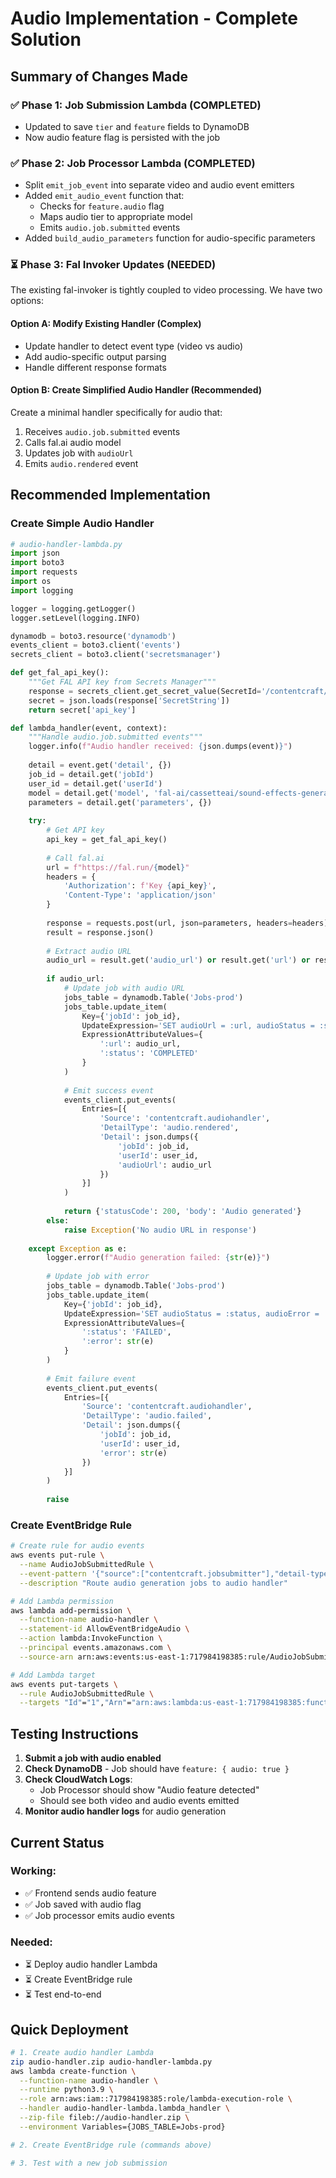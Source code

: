 # Audio Implementation - Complete Solution

## Summary of Changes Made

### ✅ Phase 1: Job Submission Lambda (COMPLETED)
- Updated to save `tier` and `feature` fields to DynamoDB
- Now audio feature flag is persisted with the job

### ✅ Phase 2: Job Processor Lambda (COMPLETED)
- Split `emit_job_event` into separate video and audio event emitters
- Added `emit_audio_event` function that:
  - Checks for `feature.audio` flag
  - Maps audio tier to appropriate model
  - Emits `audio.job.submitted` events
- Added `build_audio_parameters` function for audio-specific parameters

### ⏳ Phase 3: Fal Invoker Updates (NEEDED)
The existing fal-invoker is tightly coupled to video processing. We have two options:

#### Option A: Modify Existing Handler (Complex)
- Update handler to detect event type (video vs audio)
- Add audio-specific output parsing
- Handle different response formats

#### Option B: Create Simplified Audio Handler (Recommended)
Create a minimal handler specifically for audio that:
1. Receives `audio.job.submitted` events
2. Calls fal.ai audio model
3. Updates job with `audioUrl`
4. Emits `audio.rendered` event

## Recommended Implementation

### Create Simple Audio Handler

```python
# audio-handler-lambda.py
import json
import boto3
import requests
import os
import logging

logger = logging.getLogger()
logger.setLevel(logging.INFO)

dynamodb = boto3.resource('dynamodb')
events_client = boto3.client('events')
secrets_client = boto3.client('secretsmanager')

def get_fal_api_key():
    """Get FAL API key from Secrets Manager"""
    response = secrets_client.get_secret_value(SecretId='/contentcraft/fal/api_key')
    secret = json.loads(response['SecretString'])
    return secret['api_key']

def lambda_handler(event, context):
    """Handle audio.job.submitted events"""
    logger.info(f"Audio handler received: {json.dumps(event)}")
    
    detail = event.get('detail', {})
    job_id = detail.get('jobId')
    user_id = detail.get('userId')
    model = detail.get('model', 'fal-ai/cassetteai/sound-effects-generator')
    parameters = detail.get('parameters', {})
    
    try:
        # Get API key
        api_key = get_fal_api_key()
        
        # Call fal.ai
        url = f"https://fal.run/{model}"
        headers = {
            'Authorization': f'Key {api_key}',
            'Content-Type': 'application/json'
        }
        
        response = requests.post(url, json=parameters, headers=headers)
        result = response.json()
        
        # Extract audio URL
        audio_url = result.get('audio_url') or result.get('url') or result.get('output', {}).get('url')
        
        if audio_url:
            # Update job with audio URL
            jobs_table = dynamodb.Table('Jobs-prod')
            jobs_table.update_item(
                Key={'jobId': job_id},
                UpdateExpression='SET audioUrl = :url, audioStatus = :status',
                ExpressionAttributeValues={
                    ':url': audio_url,
                    ':status': 'COMPLETED'
                }
            )
            
            # Emit success event
            events_client.put_events(
                Entries=[{
                    'Source': 'contentcraft.audiohandler',
                    'DetailType': 'audio.rendered',
                    'Detail': json.dumps({
                        'jobId': job_id,
                        'userId': user_id,
                        'audioUrl': audio_url
                    })
                }]
            )
            
            return {'statusCode': 200, 'body': 'Audio generated'}
        else:
            raise Exception('No audio URL in response')
            
    except Exception as e:
        logger.error(f"Audio generation failed: {str(e)}")
        
        # Update job with error
        jobs_table = dynamodb.Table('Jobs-prod')
        jobs_table.update_item(
            Key={'jobId': job_id},
            UpdateExpression='SET audioStatus = :status, audioError = :error',
            ExpressionAttributeValues={
                ':status': 'FAILED',
                ':error': str(e)
            }
        )
        
        # Emit failure event
        events_client.put_events(
            Entries=[{
                'Source': 'contentcraft.audiohandler',
                'DetailType': 'audio.failed',
                'Detail': json.dumps({
                    'jobId': job_id,
                    'userId': user_id,
                    'error': str(e)
                })
            }]
        )
        
        raise
```

### Create EventBridge Rule

```bash
# Create rule for audio events
aws events put-rule \
  --name AudioJobSubmittedRule \
  --event-pattern '{"source":["contentcraft.jobsubmitter"],"detail-type":["audio.job.submitted"]}' \
  --description "Route audio generation jobs to audio handler"

# Add Lambda permission
aws lambda add-permission \
  --function-name audio-handler \
  --statement-id AllowEventBridgeAudio \
  --action lambda:InvokeFunction \
  --principal events.amazonaws.com \
  --source-arn arn:aws:events:us-east-1:717984198385:rule/AudioJobSubmittedRule

# Add Lambda target
aws events put-targets \
  --rule AudioJobSubmittedRule \
  --targets "Id"="1","Arn"="arn:aws:lambda:us-east-1:717984198385:function:audio-handler"
```

## Testing Instructions

1. **Submit a job with audio enabled**
2. **Check DynamoDB** - Job should have `feature: { audio: true }`
3. **Check CloudWatch Logs**:
   - Job Processor should show "Audio feature detected"
   - Should see both video and audio events emitted
4. **Monitor audio handler logs** for audio generation

## Current Status

### Working:
- ✅ Frontend sends audio feature
- ✅ Job saved with audio flag
- ✅ Job processor emits audio events

### Needed:
- ⏳ Deploy audio handler Lambda
- ⏳ Create EventBridge rule
- ⏳ Test end-to-end

## Quick Deployment

```bash
# 1. Create audio handler Lambda
zip audio-handler.zip audio-handler-lambda.py
aws lambda create-function \
  --function-name audio-handler \
  --runtime python3.9 \
  --role arn:aws:iam::717984198385:role/lambda-execution-role \
  --handler audio-handler-lambda.lambda_handler \
  --zip-file fileb://audio-handler.zip \
  --environment Variables={JOBS_TABLE=Jobs-prod}

# 2. Create EventBridge rule (commands above)

# 3. Test with a new job submission
```